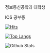 정보통신공학과 대학생

IOS 공부중

[![Hits](https://hits.seeyoufarm.com/api/count/incr/badge.svg?hl=ko&url=https%3A%2F%2Fwww.instagram.com%2Fghdfufdl%2F&count_bg=%23A43DC8&title_bg=%23EC7A90&icon=instagram.svg&icon_color=%23FFFFFF&title=%EC%9D%B8%EC%8A%A4%ED%83%80&edge_flat=false)](https://hits.seeyoufarm.com)


[![Top Langs](https://github-readme-stats.vercel.app/api/top-langs/?username=jhe226&layout=compact)](https://github.com/LeeHongRyul/github-readme-stats)

![Github Stats](https://github-readme-stats.vercel.app/api?username=LeeHongRYul&show_icons=true)
